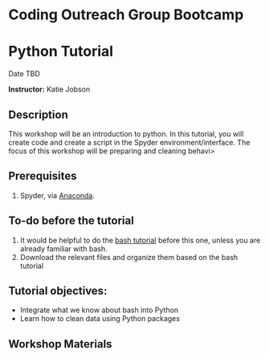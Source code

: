 # Coding Outreach Group Bootcamp
# Python Tutorial
Date TBD

__**Instructor:**__ Katie Jobson


## Description
This workshop will be an introduction to python. In this tutorial, you will create code and create a script in the Spyder environment/interface. The focus of this workshop will be preparing and cleaning behavi>

## Prerequisites
1. Spyder, via [Anaconda](https://www.anaconda.com/products/individual#Downloads).

## To-do before the tutorial
1. It would be helpful to do the [bash tutorial](https://github.com/TU-Coding-Outreach-Group/intro-to-coding-2021//tree/main/bash) before this one, unless you are already familiar with bash.
2. Download the relevant files and organize them based on the bash tutorial

## Tutorial objectives:
- Integrate what we know about bash into Python
- Learn how to clean data using Python packages

## Workshop Materials


